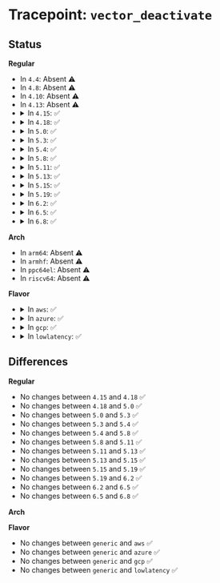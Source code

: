 # Tracepoint: <code>vector_deactivate</code>

## Status
<b>Regular</b>
<ul>
<li>
In <code>4.4</code>: Absent ⚠️
</li>
<li>
In <code>4.8</code>: Absent ⚠️
</li>
<li>
In <code>4.10</code>: Absent ⚠️
</li>
<li>
In <code>4.13</code>: Absent ⚠️
</li>
<li>
<details>
<summary>In <code>4.15</code>: ✅</summary>

Event:

```c
struct trace_event_raw_vector_activate {
    struct trace_entry ent;
    unsigned int irq;
    bool is_managed;
    bool can_reserve;
    bool reserve;
    char __data[0];
};
```
Function:

```c
void trace_event_raw_event_vector_activate(void *__data, unsigned int irq, bool is_managed, bool can_reserve, bool reserve);
```
</details>
</li>
<li>
<details>
<summary>In <code>4.18</code>: ✅</summary>

Event:

```c
struct trace_event_raw_vector_activate {
    struct trace_entry ent;
    unsigned int irq;
    bool is_managed;
    bool can_reserve;
    bool reserve;
    char __data[0];
};
```
Function:

```c
void trace_event_raw_event_vector_activate(void *__data, unsigned int irq, bool is_managed, bool can_reserve, bool reserve);
```
</details>
</li>
<li>
<details>
<summary>In <code>5.0</code>: ✅</summary>

Event:

```c
struct trace_event_raw_vector_activate {
    struct trace_entry ent;
    unsigned int irq;
    bool is_managed;
    bool can_reserve;
    bool reserve;
    char __data[0];
};
```
Function:

```c
void trace_event_raw_event_vector_activate(void *__data, unsigned int irq, bool is_managed, bool can_reserve, bool reserve);
```
</details>
</li>
<li>
<details>
<summary>In <code>5.3</code>: ✅</summary>

Event:

```c
struct trace_event_raw_vector_activate {
    struct trace_entry ent;
    unsigned int irq;
    bool is_managed;
    bool can_reserve;
    bool reserve;
    char __data[0];
};
```
Function:

```c
void trace_event_raw_event_vector_activate(void *__data, unsigned int irq, bool is_managed, bool can_reserve, bool reserve);
```
</details>
</li>
<li>
<details>
<summary>In <code>5.4</code>: ✅</summary>

Event:

```c
struct trace_event_raw_vector_activate {
    struct trace_entry ent;
    unsigned int irq;
    bool is_managed;
    bool can_reserve;
    bool reserve;
    char __data[0];
};
```
Function:

```c
void trace_event_raw_event_vector_activate(void *__data, unsigned int irq, bool is_managed, bool can_reserve, bool reserve);
```
</details>
</li>
<li>
<details>
<summary>In <code>5.8</code>: ✅</summary>

Event:

```c
struct trace_event_raw_vector_activate {
    struct trace_entry ent;
    unsigned int irq;
    bool is_managed;
    bool can_reserve;
    bool reserve;
    char __data[0];
};
```
Function:

```c
void trace_event_raw_event_vector_activate(void *__data, unsigned int irq, bool is_managed, bool can_reserve, bool reserve);
```
</details>
</li>
<li>
<details>
<summary>In <code>5.11</code>: ✅</summary>

Event:

```c
struct trace_event_raw_vector_activate {
    struct trace_entry ent;
    unsigned int irq;
    bool is_managed;
    bool can_reserve;
    bool reserve;
    char __data[0];
};
```
Function:

```c
void trace_event_raw_event_vector_activate(void *__data, unsigned int irq, bool is_managed, bool can_reserve, bool reserve);
```
</details>
</li>
<li>
<details>
<summary>In <code>5.13</code>: ✅</summary>

Event:

```c
struct trace_event_raw_vector_activate {
    struct trace_entry ent;
    unsigned int irq;
    bool is_managed;
    bool can_reserve;
    bool reserve;
    char __data[0];
};
```
Function:

```c
void trace_event_raw_event_vector_activate(void *__data, unsigned int irq, bool is_managed, bool can_reserve, bool reserve);
```
</details>
</li>
<li>
<details>
<summary>In <code>5.15</code>: ✅</summary>

Event:

```c
struct trace_event_raw_vector_activate {
    struct trace_entry ent;
    unsigned int irq;
    bool is_managed;
    bool can_reserve;
    bool reserve;
    char __data[0];
};
```
Function:

```c
void trace_event_raw_event_vector_activate(void *__data, unsigned int irq, bool is_managed, bool can_reserve, bool reserve);
```
</details>
</li>
<li>
<details>
<summary>In <code>5.19</code>: ✅</summary>

Event:

```c
struct trace_event_raw_vector_activate {
    struct trace_entry ent;
    unsigned int irq;
    bool is_managed;
    bool can_reserve;
    bool reserve;
    char __data[0];
};
```
Function:

```c
void trace_event_raw_event_vector_activate(void *__data, unsigned int irq, bool is_managed, bool can_reserve, bool reserve);
```
</details>
</li>
<li>
<details>
<summary>In <code>6.2</code>: ✅</summary>

Event:

```c
struct trace_event_raw_vector_activate {
    struct trace_entry ent;
    unsigned int irq;
    bool is_managed;
    bool can_reserve;
    bool reserve;
    char __data[0];
};
```
Function:

```c
void trace_event_raw_event_vector_activate(void *__data, unsigned int irq, bool is_managed, bool can_reserve, bool reserve);
```
</details>
</li>
<li>
<details>
<summary>In <code>6.5</code>: ✅</summary>

Event:

```c
struct trace_event_raw_vector_activate {
    struct trace_entry ent;
    unsigned int irq;
    bool is_managed;
    bool can_reserve;
    bool reserve;
    char __data[0];
};
```
Function:

```c
void trace_event_raw_event_vector_activate(void *__data, unsigned int irq, bool is_managed, bool can_reserve, bool reserve);
```
</details>
</li>
<li>
<details>
<summary>In <code>6.8</code>: ✅</summary>

Event:

```c
struct trace_event_raw_vector_activate {
    struct trace_entry ent;
    unsigned int irq;
    bool is_managed;
    bool can_reserve;
    bool reserve;
    char __data[0];
};
```
Function:

```c
void trace_event_raw_event_vector_activate(void *__data, unsigned int irq, bool is_managed, bool can_reserve, bool reserve);
```
</details>
</li>
</ul>
<b>Arch</b>
<ul>
<li>
In <code>arm64</code>: Absent ⚠️
</li>
<li>
In <code>armhf</code>: Absent ⚠️
</li>
<li>
In <code>ppc64el</code>: Absent ⚠️
</li>
<li>
In <code>riscv64</code>: Absent ⚠️
</li>
</ul>
<b>Flavor</b>
<ul>
<li>
<details>
<summary>In <code>aws</code>: ✅</summary>

Event:

```c
struct trace_event_raw_vector_activate {
    struct trace_entry ent;
    unsigned int irq;
    bool is_managed;
    bool can_reserve;
    bool reserve;
    char __data[0];
};
```
Function:

```c
void trace_event_raw_event_vector_activate(void *__data, unsigned int irq, bool is_managed, bool can_reserve, bool reserve);
```
</details>
</li>
<li>
<details>
<summary>In <code>azure</code>: ✅</summary>

Event:

```c
struct trace_event_raw_vector_activate {
    struct trace_entry ent;
    unsigned int irq;
    bool is_managed;
    bool can_reserve;
    bool reserve;
    char __data[0];
};
```
Function:

```c
void trace_event_raw_event_vector_activate(void *__data, unsigned int irq, bool is_managed, bool can_reserve, bool reserve);
```
</details>
</li>
<li>
<details>
<summary>In <code>gcp</code>: ✅</summary>

Event:

```c
struct trace_event_raw_vector_activate {
    struct trace_entry ent;
    unsigned int irq;
    bool is_managed;
    bool can_reserve;
    bool reserve;
    char __data[0];
};
```
Function:

```c
void trace_event_raw_event_vector_activate(void *__data, unsigned int irq, bool is_managed, bool can_reserve, bool reserve);
```
</details>
</li>
<li>
<details>
<summary>In <code>lowlatency</code>: ✅</summary>

Event:

```c
struct trace_event_raw_vector_activate {
    struct trace_entry ent;
    unsigned int irq;
    bool is_managed;
    bool can_reserve;
    bool reserve;
    char __data[0];
};
```
Function:

```c
void trace_event_raw_event_vector_activate(void *__data, unsigned int irq, bool is_managed, bool can_reserve, bool reserve);
```
</details>
</li>
</ul>

## Differences
<b>Regular</b>
<ul>
<li>
No changes between <code>4.15</code> and <code>4.18</code> ✅
</li>
<li>
No changes between <code>4.18</code> and <code>5.0</code> ✅
</li>
<li>
No changes between <code>5.0</code> and <code>5.3</code> ✅
</li>
<li>
No changes between <code>5.3</code> and <code>5.4</code> ✅
</li>
<li>
No changes between <code>5.4</code> and <code>5.8</code> ✅
</li>
<li>
No changes between <code>5.8</code> and <code>5.11</code> ✅
</li>
<li>
No changes between <code>5.11</code> and <code>5.13</code> ✅
</li>
<li>
No changes between <code>5.13</code> and <code>5.15</code> ✅
</li>
<li>
No changes between <code>5.15</code> and <code>5.19</code> ✅
</li>
<li>
No changes between <code>5.19</code> and <code>6.2</code> ✅
</li>
<li>
No changes between <code>6.2</code> and <code>6.5</code> ✅
</li>
<li>
No changes between <code>6.5</code> and <code>6.8</code> ✅
</li>
</ul>
<b>Arch</b>
<ul>
</ul>
<b>Flavor</b>
<ul>
<li>
No changes between <code>generic</code> and <code>aws</code> ✅
</li>
<li>
No changes between <code>generic</code> and <code>azure</code> ✅
</li>
<li>
No changes between <code>generic</code> and <code>gcp</code> ✅
</li>
<li>
No changes between <code>generic</code> and <code>lowlatency</code> ✅
</li>
</ul>
